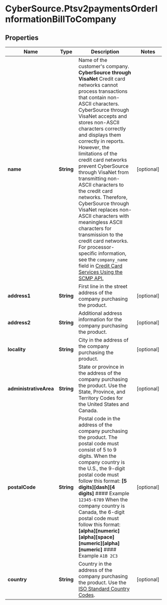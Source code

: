 # CyberSource.Ptsv2paymentsOrderInformationBillToCompany

## Properties
Name | Type | Description | Notes
------------ | ------------- | ------------- | -------------
**name** | **String** | Name of the customer's company.  **CyberSource through VisaNet** Credit card networks cannot process transactions that contain non-ASCII characters. CyberSource through VisaNet accepts and stores non-ASCII characters correctly and displays them correctly in reports. However, the limitations of the credit card networks prevent CyberSource through VisaNet from transmitting non-ASCII characters to the credit card networks. Therefore, CyberSource through VisaNet replaces non-ASCII characters with meaningless ASCII characters for transmission to the credit card networks.  For processor-specific information, see the `company_name` field in [Credit Card Services Using the SCMP API.](http://apps.cybersource.com/library/documentation/dev_guides/CC_Svcs_SCMP_API/html)  | [optional] 
**address1** | **String** | First line in the street address of the company purchasing the product. | [optional] 
**address2** | **String** | Additional address information for the company purchasing the product. | [optional] 
**locality** | **String** | City in the address of the company purchasing the product. | [optional] 
**administrativeArea** | **String** | State or province in the address of the company purchasing the product. Use the State, Province, and Territory Codes for the United States and Canada.  | [optional] 
**postalCode** | **String** | Postal code in the address of the company purchasing the product. The postal code must consist of 5 to 9 digits.  When the company country is the U.S., the 9-digit postal code must follow this format: **[5 digits][dash][4 digits]** #### Example `12345-6789`  When the company country is Canada, the 6-digit postal code must follow this format: **[alpha][numeric][alpha][space][numeric][alpha][numeric]** #### Example `A1B 2C3`  | [optional] 
**country** | **String** | Country in the address of the company purchasing the product. Use the [ISO Standard Country Codes](https://developer.cybersource.com/library/documentation/sbc/quickref/countries_alpha_list.pdf).  | [optional] 


